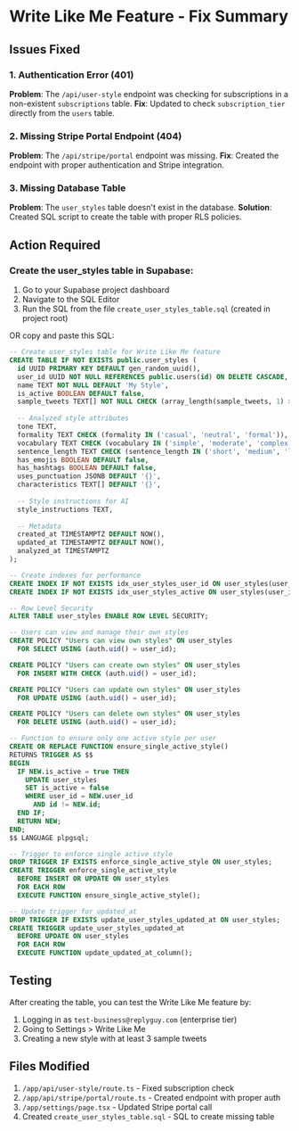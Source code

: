 # Write Like Me Feature - Fix Summary

## Issues Fixed

### 1. Authentication Error (401)
**Problem**: The `/api/user-style` endpoint was checking for subscriptions in a non-existent `subscriptions` table.
**Fix**: Updated to check `subscription_tier` directly from the `users` table.

### 2. Missing Stripe Portal Endpoint (404)
**Problem**: The `/api/stripe/portal` endpoint was missing.
**Fix**: Created the endpoint with proper authentication and Stripe integration.

### 3. Missing Database Table
**Problem**: The `user_styles` table doesn't exist in the database.
**Solution**: Created SQL script to create the table with proper RLS policies.

## Action Required

### Create the user_styles table in Supabase:

1. Go to your Supabase project dashboard
2. Navigate to the SQL Editor
3. Run the SQL from the file `create_user_styles_table.sql` (created in project root)

OR copy and paste this SQL:

```sql
-- Create user_styles table for Write Like Me feature
CREATE TABLE IF NOT EXISTS public.user_styles (
  id UUID PRIMARY KEY DEFAULT gen_random_uuid(),
  user_id UUID NOT NULL REFERENCES public.users(id) ON DELETE CASCADE,
  name TEXT NOT NULL DEFAULT 'My Style',
  is_active BOOLEAN DEFAULT false,
  sample_tweets TEXT[] NOT NULL CHECK (array_length(sample_tweets, 1) >= 3),
  
  -- Analyzed style attributes
  tone TEXT,
  formality TEXT CHECK (formality IN ('casual', 'neutral', 'formal')),
  vocabulary TEXT CHECK (vocabulary IN ('simple', 'moderate', 'complex')),
  sentence_length TEXT CHECK (sentence_length IN ('short', 'medium', 'long')),
  has_emojis BOOLEAN DEFAULT false,
  has_hashtags BOOLEAN DEFAULT false,
  uses_punctuation JSONB DEFAULT '{}',
  characteristics TEXT[] DEFAULT '{}',
  
  -- Style instructions for AI
  style_instructions TEXT,
  
  -- Metadata
  created_at TIMESTAMPTZ DEFAULT NOW(),
  updated_at TIMESTAMPTZ DEFAULT NOW(),
  analyzed_at TIMESTAMPTZ
);

-- Create indexes for performance
CREATE INDEX IF NOT EXISTS idx_user_styles_user_id ON user_styles(user_id);
CREATE INDEX IF NOT EXISTS idx_user_styles_active ON user_styles(user_id, is_active) WHERE is_active = true;

-- Row Level Security
ALTER TABLE user_styles ENABLE ROW LEVEL SECURITY;

-- Users can view and manage their own styles
CREATE POLICY "Users can view own styles" ON user_styles
  FOR SELECT USING (auth.uid() = user_id);

CREATE POLICY "Users can create own styles" ON user_styles
  FOR INSERT WITH CHECK (auth.uid() = user_id);

CREATE POLICY "Users can update own styles" ON user_styles
  FOR UPDATE USING (auth.uid() = user_id);

CREATE POLICY "Users can delete own styles" ON user_styles
  FOR DELETE USING (auth.uid() = user_id);

-- Function to ensure only one active style per user
CREATE OR REPLACE FUNCTION ensure_single_active_style()
RETURNS TRIGGER AS $$
BEGIN
  IF NEW.is_active = true THEN
    UPDATE user_styles 
    SET is_active = false 
    WHERE user_id = NEW.user_id 
      AND id != NEW.id;
  END IF;
  RETURN NEW;
END;
$$ LANGUAGE plpgsql;

-- Trigger to enforce single active style
DROP TRIGGER IF EXISTS enforce_single_active_style ON user_styles;
CREATE TRIGGER enforce_single_active_style
  BEFORE INSERT OR UPDATE ON user_styles
  FOR EACH ROW
  EXECUTE FUNCTION ensure_single_active_style();

-- Update trigger for updated_at
DROP TRIGGER IF EXISTS update_user_styles_updated_at ON user_styles;
CREATE TRIGGER update_user_styles_updated_at 
  BEFORE UPDATE ON user_styles
  FOR EACH ROW 
  EXECUTE FUNCTION update_updated_at_column();
```

## Testing

After creating the table, you can test the Write Like Me feature by:

1. Logging in as `test-business@replyguy.com` (enterprise tier)
2. Going to Settings > Write Like Me
3. Creating a new style with at least 3 sample tweets

## Files Modified

1. `/app/api/user-style/route.ts` - Fixed subscription check
2. `/app/api/stripe/portal/route.ts` - Created endpoint with proper auth
3. `/app/settings/page.tsx` - Updated Stripe portal call
4. Created `create_user_styles_table.sql` - SQL to create missing table